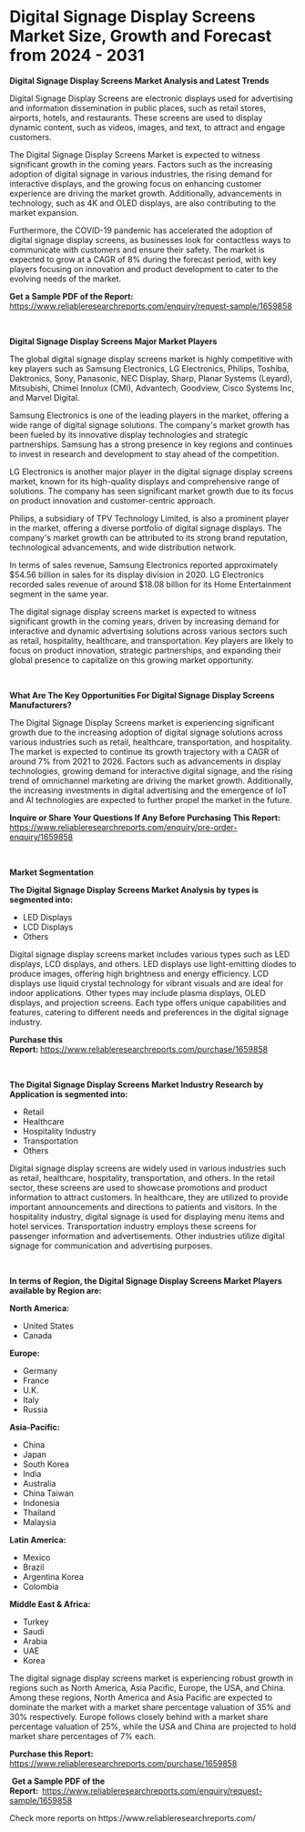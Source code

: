 <p><h1>Digital Signage Display Screens Market Size, Growth and Forecast from 2024 - 2031</h1></p><p><strong>Digital Signage Display Screens Market Analysis and Latest Trends</strong></p>
<p><p>Digital Signage Display Screens are electronic displays used for advertising and information dissemination in public places, such as retail stores, airports, hotels, and restaurants. These screens are used to display dynamic content, such as videos, images, and text, to attract and engage customers.</p><p>The Digital Signage Display Screens Market is expected to witness significant growth in the coming years. Factors such as the increasing adoption of digital signage in various industries, the rising demand for interactive displays, and the growing focus on enhancing customer experience are driving the market growth. Additionally, advancements in technology, such as 4K and OLED displays, are also contributing to the market expansion.</p><p>Furthermore, the COVID-19 pandemic has accelerated the adoption of digital signage display screens, as businesses look for contactless ways to communicate with customers and ensure their safety. The market is expected to grow at a CAGR of 8% during the forecast period, with key players focusing on innovation and product development to cater to the evolving needs of the market.</p></p>
<p><strong>Get a Sample PDF of the Report:&nbsp;</strong> <a href="https://www.reliableresearchreports.com/enquiry/request-sample/1659858">https://www.reliableresearchreports.com/enquiry/request-sample/1659858</a></p>
<p>&nbsp;</p>
<p><strong>Digital Signage Display Screens Major Market Players</strong></p>
<p><p>The global digital signage display screens market is highly competitive with key players such as Samsung Electronics, LG Electronics, Philips, Toshiba, Daktronics, Sony, Panasonic, NEC Display, Sharp, Planar Systems (Leyard), Mitsubishi, Chimei Innolux (CMI), Advantech, Goodview, Cisco Systems Inc, and Marvel Digital.</p><p>Samsung Electronics is one of the leading players in the market, offering a wide range of digital signage solutions. The company's market growth has been fueled by its innovative display technologies and strategic partnerships. Samsung has a strong presence in key regions and continues to invest in research and development to stay ahead of the competition.</p><p>LG Electronics is another major player in the digital signage display screens market, known for its high-quality displays and comprehensive range of solutions. The company has seen significant market growth due to its focus on product innovation and customer-centric approach.</p><p>Philips, a subsidiary of TPV Technology Limited, is also a prominent player in the market, offering a diverse portfolio of digital signage displays. The company's market growth can be attributed to its strong brand reputation, technological advancements, and wide distribution network.</p><p>In terms of sales revenue, Samsung Electronics reported approximately $54.56 billion in sales for its display division in 2020. LG Electronics recorded sales revenue of around $18.08 billion for its Home Entertainment segment in the same year.</p><p>The digital signage display screens market is expected to witness significant growth in the coming years, driven by increasing demand for interactive and dynamic advertising solutions across various sectors such as retail, hospitality, healthcare, and transportation. Key players are likely to focus on product innovation, strategic partnerships, and expanding their global presence to capitalize on this growing market opportunity.</p></p>
<p>&nbsp;</p>
<p><strong>What Are The Key Opportunities For Digital Signage Display Screens Manufacturers?</strong></p>
<p><p>The Digital Signage Display Screens market is experiencing significant growth due to the increasing adoption of digital signage solutions across various industries such as retail, healthcare, transportation, and hospitality. The market is expected to continue its growth trajectory with a CAGR of around 7% from 2021 to 2026. Factors such as advancements in display technologies, growing demand for interactive digital signage, and the rising trend of omnichannel marketing are driving the market growth. Additionally, the increasing investments in digital advertising and the emergence of IoT and AI technologies are expected to further propel the market in the future.</p></p>
<p><strong>Inquire or Share Your Questions If Any Before Purchasing This Report:</strong> <a href="https://www.reliableresearchreports.com/enquiry/pre-order-enquiry/1659858">https://www.reliableresearchreports.com/enquiry/pre-order-enquiry/1659858</a></p>
<p>&nbsp;</p>
<p><strong>Market Segmentation</strong></p>
<p><strong>The Digital Signage Display Screens Market Analysis by types is segmented into:</strong></p>
<p><ul><li>LED Displays</li><li>LCD Displays</li><li>Others</li></ul></p>
<p><p>Digital signage display screens market includes various types such as LED displays, LCD displays, and others. LED displays use light-emitting diodes to produce images, offering high brightness and energy efficiency. LCD displays use liquid crystal technology for vibrant visuals and are ideal for indoor applications. Other types may include plasma displays, OLED displays, and projection screens. Each type offers unique capabilities and features, catering to different needs and preferences in the digital signage industry.</p></p>
<p><strong>Purchase this Report:&nbsp;</strong><a href="https://www.reliableresearchreports.com/purchase/1659858">https://www.reliableresearchreports.com/purchase/1659858</a></p>
<p>&nbsp;</p>
<p><strong>The Digital Signage Display Screens Market Industry Research by Application is segmented into:</strong></p>
<p><ul><li>Retail</li><li>Healthcare</li><li>Hospitality Industry</li><li>Transportation</li><li>Others</li></ul></p>
<p><p>Digital signage display screens are widely used in various industries such as retail, healthcare, hospitality, transportation, and others. In the retail sector, these screens are used to showcase promotions and product information to attract customers. In healthcare, they are utilized to provide important announcements and directions to patients and visitors. In the hospitality industry, digital signage is used for displaying menu items and hotel services. Transportation industry employs these screens for passenger information and advertisements. Other industries utilize digital signage for communication and advertising purposes.</p></p>
<p>&nbsp;</p>
<p><strong>In terms of Region, the Digital Signage Display Screens Market Players available by Region are:</strong></p>
<p>
    <p> <strong> North America: </strong>
        <ul>
            <li>United States</li>
            <li>Canada</li>
        </ul>
        </p> 
    <p> <strong> Europe: </strong>
        <ul>
            <li>Germany</li>
            <li>France</li>
            <li>U.K.</li>
            <li>Italy</li>
            <li>Russia</li>
        </ul>
        </p> 
    <p> <strong> Asia-Pacific: </strong>
        <ul>
            <li>China</li>
            <li>Japan</li>
            <li>South Korea</li>
            <li>India</li>
            <li>Australia</li>
            <li>China Taiwan</li>
            <li>Indonesia</li>
            <li>Thailand</li>
            <li>Malaysia</li>
        </ul>
        </p> 
    <p> <strong> Latin America: </strong>
        <ul>
            <li>Mexico</li>
            <li>Brazil</li>
            <li>Argentina Korea</li>
            <li>Colombia</li>
        </ul>
        </p> 
    <p> <strong> Middle East & Africa: </strong>
        <ul>
            <li>Turkey</li>
            <li>Saudi</li>
            <li>Arabia</li>
            <li>UAE</li>
            <li>Korea</li>
        </ul>
    </p>
    </p>
<p><p>The digital signage display screens market is experiencing robust growth in regions such as North America, Asia Pacific, Europe, the USA, and China. Among these regions, North America and Asia Pacific are expected to dominate the market with a market share percentage valuation of 35% and 30% respectively. Europe follows closely behind with a market share percentage valuation of 25%, while the USA and China are projected to hold market share percentages of 7% each.</p></p>
<p><strong>Purchase this Report: </strong><a href="https://www.reliableresearchreports.com/purchase/1659858">https://www.reliableresearchreports.com/purchase/1659858</a></p>
<p>&nbsp;<strong>Get a Sample PDF of the Report:&nbsp;&nbsp;</strong><a href="https://www.reliableresearchreports.com/enquiry/request-sample/1659858">https://www.reliableresearchreports.com/enquiry/request-sample/1659858</a></p>
<p><strong></strong></p>
<p>Check more reports on https://www.reliableresearchreports.com/</p>